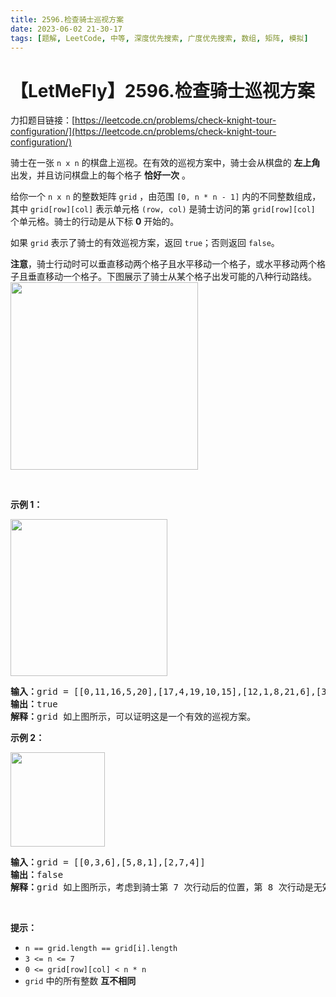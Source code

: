 ```yaml
---
title: 2596.检查骑士巡视方案
date: 2023-06-02 21-30-17
tags: [题解, LeetCode, 中等, 深度优先搜索, 广度优先搜索, 数组, 矩阵, 模拟]
---
```


# 【LetMeFly】2596.检查骑士巡视方案

力扣题目链接：[https://leetcode.cn/problems/check-knight-tour-configuration/](https://leetcode.cn/problems/check-knight-tour-configuration/)

<p>骑士在一张 <code>n x n</code> 的棋盘上巡视。在有效的巡视方案中，骑士会从棋盘的 <strong>左上角</strong> 出发，并且访问棋盘上的每个格子 <strong>恰好一次</strong> 。</p>

<p>给你一个 <code>n x n</code> 的整数矩阵 <code>grid</code> ，由范围 <code>[0, n * n - 1]</code> 内的不同整数组成，其中 <code>grid[row][col]</code> 表示单元格 <code>(row, col)</code> 是骑士访问的第 <code>grid[row][col]</code> 个单元格。骑士的行动是从下标 <strong>0</strong> 开始的。</p>

<p>如果 <code>grid</code> 表示了骑士的有效巡视方案，返回 <code>true</code>；否则返回 <code>false</code>。</p>

<p><strong>注意</strong>，骑士行动时可以垂直移动两个格子且水平移动一个格子，或水平移动两个格子且垂直移动一个格子。下图展示了骑士从某个格子出发可能的八种行动路线。<br>
<img alt="" src="https://assets.leetcode.com/uploads/2018/10/12/knight.png" style="width: 300px; height: 300px;"></p>

<p>&nbsp;</p>

<p><strong>示例 1：</strong></p>
<img alt="" src="https://assets.leetcode.com/uploads/2022/12/28/yetgriddrawio-5.png" style="width: 251px; height: 251px;">
<pre><strong>输入：</strong>grid = [[0,11,16,5,20],[17,4,19,10,15],[12,1,8,21,6],[3,18,23,14,9],[24,13,2,7,22]]
<strong>输出：</strong>true
<strong>解释：</strong>grid 如上图所示，可以证明这是一个有效的巡视方案。
</pre>

<p><strong>示例 2：</strong></p>
<img alt="" src="https://assets.leetcode.com/uploads/2022/12/28/yetgriddrawio-6.png" style="width: 151px; height: 151px;">
<pre><strong>输入：</strong>grid = [[0,3,6],[5,8,1],[2,7,4]]
<strong>输出：</strong>false
<strong>解释：</strong>grid 如上图所示，考虑到骑士第 7 次行动后的位置，第 8 次行动是无效的。
</pre>

<p>&nbsp;</p>

<p><strong>提示：</strong></p>

<ul>
	<li><code>n == grid.length == grid[i].length</code></li>
	<li><code>3 &lt;= n &lt;= 7</code></li>
	<li><code>0 &lt;= grid[row][col] &lt; n * n</code></li>
	<li><code>grid</code> 中的所有整数 <strong>互不相同</strong></li>
</ul>


    